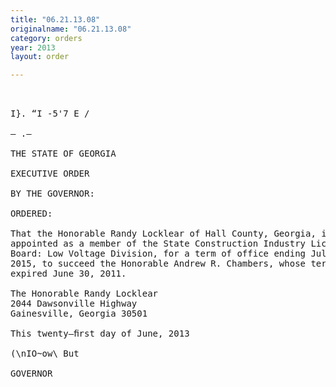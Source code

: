 ```yaml
---
title: "06.21.13.08"
originalname: "06.21.13.08"
category: orders
year: 2013
layout: order

---
```

<pre>
   

I}. “I -5'7 E /

— .—

THE STATE OF GEORGIA

EXECUTIVE ORDER

BY THE GOVERNOR:

ORDERED:

That the Honorable Randy Locklear of Hall County, Georgia, is
appointed as a member of the State Construction Industry Licensing
Board: Low Voltage Division, for a term of office ending July 30,
2015, to succeed the Honorable Andrew R. Chambers, whose term
expired June 30, 2011.

The Honorable Randy Locklear
2044 Dawsonville Highway
Gainesville, Georgia 30501

This twenty—ﬁrst day of June, 2013

(\nIO~ow\ But

GOVERNOR

</pre>
